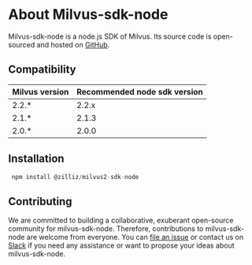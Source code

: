 # About Milvus-sdk-node

Milvus-sdk-node is a node.js SDK of Milvus. Its source code is open-sourced and hosted on [GitHub](https://github.com/milvus-io/milvus-sdk-node).

## Compatibility

| Milvus version | Recommended node sdk version |
| -------------- | ---------------------------- |
| 2.2.\*         | 2.2.x                        |
| 2.1.\*         | 2.1.3                        |
| 2.0.\*         | 2.0.0                        |

## Installation

```javascript
 npm install @zilliz/milvus2-sdk-node
```

## Contributing

We are committed to building a collaborative, exuberant open-source community for milvus-sdk-node. Therefore, contributions to milvus-sdk-node are welcome from everyone. You can [file an issue](https://github.com/milvus-io/milvus-sdk-node/issues/new/choose) or contact us on [Slack](https://github.com/milvus-io/milvus-sdk-node#readme) if you need any assistance or want to propose your ideas about milvus-sdk-node.
